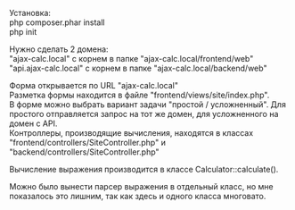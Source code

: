 Установка:  
php composer.phar install  
php init  

Нужно сделать 2 домена:  
"ajax-calc.local" с корнем в папке "ajax-calc.local/frontend/web"  
"api.ajax-calc.local" с корнем в папке "ajax-calc.local/backend/web"  

Форма открывается по URL "ajax-calc.local"  
Разметка формы находится в файле "frontend/views/site/index.php".  
В форме можно выбрать вариант задачи "простой / усложненный". Для простого отправляется запрос на тот же домен, для усложненного на домен с API.  
Контроллеры, производящие вычисления, находятся в классах "frontend/controllers/SiteController.php" и "backend/controllers/SiteController.php"  

Вычисление выражения производится в классе Calculator::calculate().  

Можно было вынести парсер выражения в отдельный класс, но мне показалось это лишним, так как здесь и одного класса многовато.  
